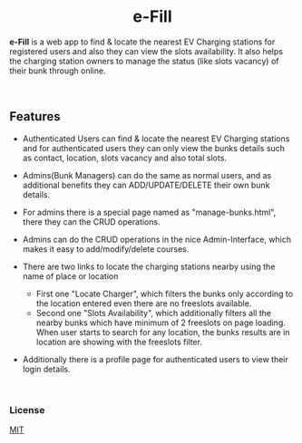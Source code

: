###
<h1 align="center">e-Fill</h1>

<b>e-Fill</b> is a web app to find & locate the nearest EV Charging stations for registered users and also they can view the slots availability. It also helps the charging station owners to manage the status (like slots vacancy) of their bunk through online.

<br>

## Features

- Authenticated Users can find & locate the nearest EV Charging stations and for authenticated users they can only view the bunks details such as contact, location, slots vacancy and also total slots.

- Admins(Bunk Managers) can do the same as normal users, and as additional benefits they can ADD/UPDATE/DELETE their own bunk details.

- For admins there is a special page named as "manage-bunks.html", there they can the CRUD operations.

- Admins can do the CRUD operations in the nice Admin-Interface, which makes it easy to add/modify/delete courses.

- There are two links to locate the charging stations nearby using the name of place or location

    - First one "Locate Charger", which filters the bunks only according to the location entered even there are no freeslots available.
    - Second one "Slots Availability", which additionally filters all the nearby bunks which have minimum of 2 freeslots on page loading. When user starts to search for any location, the bunks results are in location are showing with the freeslots filter. 

- Additionally there is a profile page for authenticated users to view their login details.

<br>

### License
[MIT](https://choosealicense.com/licenses/mit/)